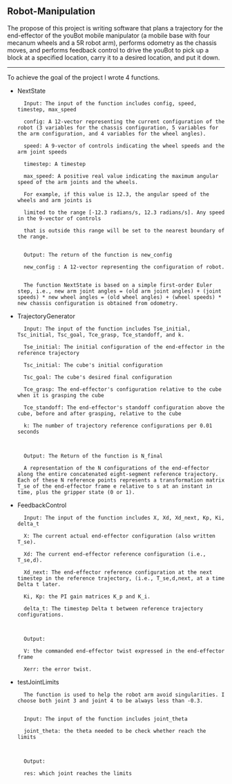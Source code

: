 ## Robot-Manipulation
The propose of this project is writing software that plans a trajectory for the end-effector of the youBot mobile manipulator (a mobile base with four mecanum wheels and a 5R robot arm), performs odometry as the chassis moves, and performs feedback control to drive the youBot to pick up a block at a specified location, carry it to a desired location, and put it down. 

  
____

To achieve the goal of the project I wrote 4 functions. 

* NextState 

        Input: The input of the function includes config, speed, timestep, max_speed 

        config: A 12-vector representing the current configuration of the robot (3 variables for the chassis configuration, 5 variables for the arm configuration, and 4 variables for the wheel angles). 

        speed: A 9-vector of controls indicating the wheel speeds and the arm joint speeds  

        timestep: A timestep  

        max_speed: A positive real value indicating the maximum angular speed of the arm joints and the wheels.  

        For example, if this value is 12.3, the angular speed of the wheels and arm joints is  

        limited to the range [-12.3 radians/s, 12.3 radians/s]. Any speed in the 9-vector of controls  

        that is outside this range will be set to the nearest boundary of the range.  

        
        Output: The return of the function is new_config 

        new_config : A 12-vector representing the configuration of robot. 


        The function NextState is based on a simple first-order Euler step, i.e., new arm joint angles = (old arm joint angles) + (joint speeds) * new wheel angles = (old wheel angles) + (wheel speeds) * new chassis configuration is obtained from odometry. 

 

* TrajectoryGenerator 

        Input: The input of the function includes Tse_initial, Tsc_initial, Tsc_goal, Tce_grasp, Tce_standoff, and k. 

        Tse_initial: The initial configuration of the end-effector in the reference trajectory 

        Tsc_initial: The cube's initial configuration 

        Tsc_goal: The cube's desired final configuration 

        Tce_grasp: The end-effector's configuration relative to the cube when it is grasping the cube 

        Tce_standoff: The end-effector's standoff configuration above the cube, before and after grasping, relative to the cube 

        k: The number of trajectory reference configurations per 0.01 seconds 

        

        Output: The Return of the function is N_final 

        A representation of the N configurations of the end-effector along the entire concatenated eight-segment reference trajectory. Each of these N reference points represents a transformation matrix T_se of the end-effector frame e relative to s at an instant in time, plus the gripper state (0 or 1). 

 

* FeedbackControl 

        Input: The input of the function includes X, Xd, Xd_next, Kp, Ki, delta_t 

        X: The current actual end-effector configuration (also written T_se). 

        Xd: The current end-effector reference configuration (i.e., T_se,d). 

        Xd_next: The end-effector reference configuration at the next timestep in the reference trajectory, (i.e., T_se,d,next, at a time Delta t later. 

        Ki, Kp: the PI gain matrices K_p and K_i. 

        delta_t: The timestep Delta t between reference trajectory configurations. 

        

        Output: 

        V: the commanded end-effector twist expressed in the end-effector frame 

        Xerr: the error twist. 

 

* testJointLimits 	 

        The function is used to help the robot arm avoid singularities. I choose both joint 3 and joint 4 to be always less than -0.3.  
        

        Input: The input of the function includes joint_theta 

        joint_theta: the theta needed to be check whether reach the limits 

        

        Output: 

        res: which joint reaches the limits 